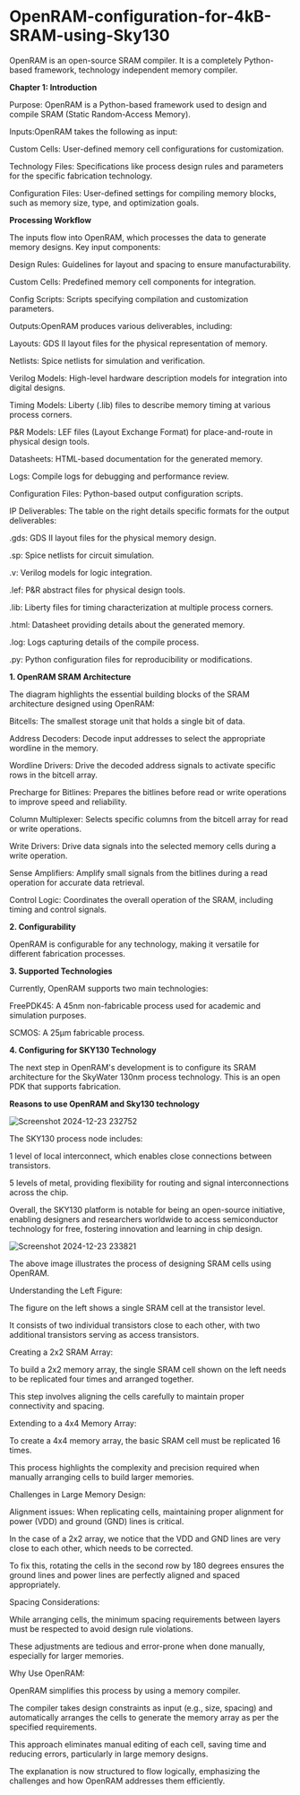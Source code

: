 # OpenRAM-configuration-for-4kB-SRAM-using-Sky130
OpenRAM is an open-source SRAM compiler. It is a completely Python-based framework, technology independent memory compiler. 

**Chapter 1: Introduction**

Purpose: OpenRAM is a Python-based framework used to design and compile SRAM (Static Random-Access Memory).

Inputs:OpenRAM takes the following as input:

Custom Cells: User-defined memory cell configurations for customization.

Technology Files: Specifications like process design rules and parameters for the specific fabrication technology.

Configuration Files: User-defined settings for compiling memory blocks, such as memory size, type, and optimization goals.

**Processing Workflow**

The inputs flow into OpenRAM, which processes the data to generate memory designs. Key input components:

Design Rules: Guidelines for layout and spacing to ensure manufacturability.

Custom Cells: Predefined memory cell components for integration.

Config Scripts: Scripts specifying compilation and customization parameters.

Outputs:OpenRAM produces various deliverables, including:

Layouts: GDS II layout files for the physical representation of memory.

Netlists: Spice netlists for simulation and verification.

Verilog Models: High-level hardware description models for integration into digital designs.

Timing Models: Liberty (.lib) files to describe memory timing at various process corners.

P&R Models: LEF files (Layout Exchange Format) for place-and-route in physical design tools.

Datasheets: HTML-based documentation for the generated memory.

Logs: Compile logs for debugging and performance review.

Configuration Files: Python-based output configuration scripts.

IP Deliverables: The table on the right details specific formats for the output deliverables:

.gds: GDS II layout files for the physical memory design.

.sp: Spice netlists for circuit simulation.

.v: Verilog models for logic integration.

.lef: P&R abstract files for physical design tools.

.lib: Liberty files for timing characterization at multiple process corners.

.html: Datasheet providing details about the generated memory.

.log: Logs capturing details of the compile process.

.py: Python configuration files for reproducibility or modifications.


**1. OpenRAM SRAM Architecture**

The diagram highlights the essential building blocks of the SRAM architecture designed using OpenRAM:

Bitcells: The smallest storage unit that holds a single bit of data.

Address Decoders: Decode input addresses to select the appropriate wordline in the memory.

Wordline Drivers: Drive the decoded address signals to activate specific rows in the bitcell array.

Precharge for Bitlines: Prepares the bitlines before read or write operations to improve speed and reliability.

Column Multiplexer: Selects specific columns from the bitcell array for read or write operations.

Write Drivers: Drive data signals into the selected memory cells during a write operation.

Sense Amplifiers: Amplify small signals from the bitlines during a read operation for accurate data retrieval.

Control Logic: Coordinates the overall operation of the SRAM, including timing and control signals.

**2. Configurability**

OpenRAM is configurable for any technology, making it versatile for different fabrication processes.

**3. Supported Technologies**

Currently, OpenRAM supports two main technologies:

FreePDK45: A 45nm non-fabricable process used for academic and simulation purposes.

SCMOS: A 25µm fabricable process.

**4. Configuring for SKY130 Technology**

The next step in OpenRAM's development is to configure its SRAM architecture for the SkyWater 130nm process technology. This is an open PDK that supports fabrication.

**Reasons to use OpenRAM and Sky130 technology**

![Screenshot 2024-12-23 232752](https://github.com/user-attachments/assets/d7889257-2c6d-4a89-b9f2-59e0d72d717a)

The SKY130 process node includes:

1 level of local interconnect, which enables close connections between transistors.

5 levels of metal, providing flexibility for routing and signal interconnections across the chip.

Overall, the SKY130 platform is notable for being an open-source initiative, enabling designers and researchers worldwide to access semiconductor technology for free, fostering innovation and learning in chip design.

![Screenshot 2024-12-23 233821](https://github.com/user-attachments/assets/0c8ccbae-2207-4f1f-b4f3-069191a63d98)

The above image illustrates the process of designing SRAM cells using OpenRAM.

Understanding the Left Figure:

The figure on the left shows a single SRAM cell at the transistor level.

It consists of two individual transistors close to each other, with two additional transistors serving as access transistors.

Creating a 2x2 SRAM Array:

To build a 2x2 memory array, the single SRAM cell shown on the left needs to be replicated four times and arranged together.

This step involves aligning the cells carefully to maintain proper connectivity and spacing.

Extending to a 4x4 Memory Array:

To create a 4x4 memory array, the basic SRAM cell must be replicated 16 times.

This process highlights the complexity and precision required when manually arranging cells to build larger memories.

Challenges in Large Memory Design:

Alignment issues: When replicating cells, maintaining proper alignment for power (VDD) and ground (GND) lines is critical.

In the case of a 2x2 array, we notice that the VDD and GND lines are very close to each other, which needs to be corrected.

To fix this, rotating the cells in the second row by 180 degrees ensures the ground lines and power lines are perfectly aligned and spaced appropriately.

Spacing Considerations:

While arranging cells, the minimum spacing requirements between layers must be respected to avoid design rule violations.

These adjustments are tedious and error-prone when done manually, especially for larger memories.

Why Use OpenRAM:

OpenRAM simplifies this process by using a memory compiler.

The compiler takes design constraints as input (e.g., size, spacing) and automatically arranges the cells to generate the memory array as per the specified requirements.

This approach eliminates manual editing of each cell, saving time and reducing errors, particularly in large memory designs.

The explanation is now structured to flow logically, emphasizing the challenges and how OpenRAM addresses them efficiently.




